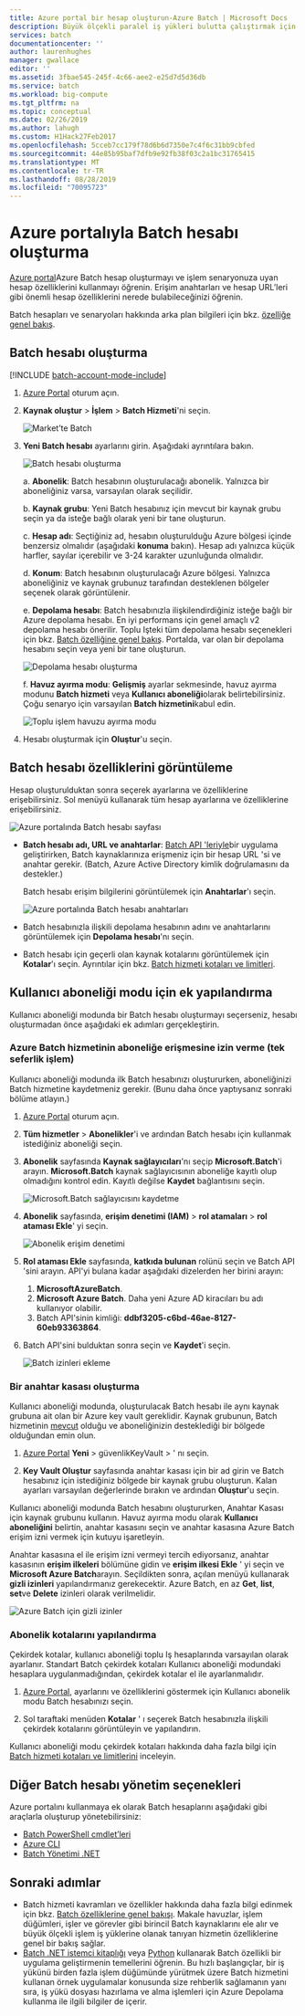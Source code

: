 ```yaml
---
title: Azure portal bir hesap oluşturun-Azure Batch | Microsoft Docs
description: Büyük ölçekli paralel iş yükleri bulutta çalıştırmak için Azure portalda bir Azure Batch hesabı oluşturmayı öğrenin
services: batch
documentationcenter: ''
author: laurenhughes
manager: gwallace
editor: ''
ms.assetid: 3fbae545-245f-4c66-aee2-e25d7d5d36db
ms.service: batch
ms.workload: big-compute
ms.tgt_pltfrm: na
ms.topic: conceptual
ms.date: 02/26/2019
ms.author: lahugh
ms.custom: H1Hack27Feb2017
ms.openlocfilehash: 5cceb7cc179f78d6b6d7350e7c4f6c31bb9cbfed
ms.sourcegitcommit: 44e85b95baf7dfb9e92fb38f03c2a1bc31765415
ms.translationtype: MT
ms.contentlocale: tr-TR
ms.lasthandoff: 08/28/2019
ms.locfileid: "70095723"
---
```

# <a name="create-a-batch-account-with-the-azure-portal"></a>Azure portalıyla Batch hesabı oluşturma

[Azure portal][azure_portal]Azure Batch hesap oluşturmayı ve işlem senaryonuza uyan hesap özelliklerini kullanmayı öğrenin. Erişim anahtarları ve hesap URL’leri gibi önemli hesap özelliklerini nerede bulabileceğinizi öğrenin.

Batch hesapları ve senaryoları hakkında arka plan bilgileri için bkz. [özelliğe genel bakış](batch-api-basics.md).

## <a name="create-a-batch-account"></a>Batch hesabı oluşturma

[!INCLUDE [batch-account-mode-include](../../includes/batch-account-mode-include.md)]

1. [Azure Portal][azure_portal] oturum açın.

1. **Kaynak oluştur** > **İşlem** > **Batch Hizmeti**'ni seçin.

    ![Market’te Batch][marketplace_portal]

1. **Yeni Batch hesabı** ayarlarını girin. Aşağıdaki ayrıntılara bakın.

    ![Batch hesabı oluşturma][account_portal]

    a. **Abonelik**: Batch hesabının oluşturulacağı abonelik. Yalnızca bir aboneliğiniz varsa, varsayılan olarak seçilidir.

    b. **Kaynak grubu**: Yeni Batch hesabınız için mevcut bir kaynak grubu seçin ya da isteğe bağlı olarak yeni bir tane oluşturun.

    c. **Hesap adı**: Seçtiğiniz ad, hesabın oluşturulduğu Azure bölgesi içinde benzersiz olmalıdır (aşağıdaki **konuma** bakın). Hesap adı yalnızca küçük harfler, sayılar içerebilir ve 3-24 karakter uzunluğunda olmalıdır.

    d. **Konum**: Batch hesabının oluşturulacağı Azure bölgesi. Yalnızca aboneliğiniz ve kaynak grubunuz tarafından desteklenen bölgeler seçenek olarak görüntülenir.

    e. **Depolama hesabı**: Batch hesabınızla ilişkilendirdiğiniz isteğe bağlı bir Azure depolama hesabı. En iyi performans için genel amaçlı v2 depolama hesabı önerilir. Toplu Işteki tüm depolama hesabı seçenekleri için bkz. [Batch özelliğine genel bakış](batch-api-basics.md#azure-storage-account). Portalda, var olan bir depolama hesabını seçin veya yeni bir tane oluşturun.

      ![Depolama hesabı oluşturma][storage_account]

    f. **Havuz ayırma modu**: **Gelişmiş** ayarlar sekmesinde, havuz ayırma modunu **Batch hizmeti** veya **Kullanıcı aboneliği**olarak belirtebilirsiniz. Çoğu senaryo için varsayılan **Batch hizmetini**kabul edin.

      ![Toplu işlem havuzu ayırma modu][pool_allocation]

1. Hesabı oluşturmak için **Oluştur**'u seçin.

## <a name="view-batch-account-properties"></a>Batch hesabı özelliklerini görüntüleme

Hesap oluşturulduktan sonra seçerek ayarlarına ve özelliklerine erişebilirsiniz. Sol menüyü kullanarak tüm hesap ayarlarına ve özelliklerine erişebilirsiniz.

![Azure portalında Batch hesabı sayfası][account_blade]

* **Batch hesabı adı, URL ve anahtarlar**: [Batch API 'leriyle](batch-apis-tools.md#azure-accounts-for-batch-development)bir uygulama geliştirirken, Batch kaynaklarınıza erişmeniz için bir hesap URL 'si ve anahtar gerekir. (Batch, Azure Active Directory kimlik doğrulamasını da destekler.)

    Batch hesabı erişim bilgilerini görüntülemek için **Anahtarlar**'ı seçin.

    ![Azure portalında Batch hesabı anahtarları][account_keys]

* Batch hesabınızla ilişkili depolama hesabının adını ve anahtarlarını görüntülemek için **Depolama hesabı**'nı seçin.

* Batch hesabı için geçerli olan kaynak kotalarını görüntülemek için **Kotalar**'ı seçin. Ayrıntılar için bkz. [Batch hizmeti kotaları ve limitleri](batch-quota-limit.md).

## <a name="additional-configuration-for-user-subscription-mode"></a>Kullanıcı aboneliği modu için ek yapılandırma

Kullanıcı aboneliği modunda bir Batch hesabı oluşturmayı seçerseniz, hesabı oluşturmadan önce aşağıdaki ek adımları gerçekleştirin.

### <a name="allow-azure-batch-to-access-the-subscription-one-time-operation"></a>Azure Batch hizmetinin aboneliğe erişmesine izin verme (tek seferlik işlem)

Kullanıcı aboneliği modunda ilk Batch hesabınızı oluştururken, aboneliğinizi Batch hizmetine kaydetmeniz gerekir. (Bunu daha önce yaptıysanız sonraki bölüme atlayın.)

1. [Azure Portal][azure_portal] oturum açın.

1. **Tüm hizmetler** > **Abonelikler**'i ve ardından Batch hesabı için kullanmak istediğiniz aboneliği seçin.

1. **Abonelik** sayfasında **Kaynak sağlayıcıları**'nı seçip **Microsoft.Batch**'i arayın. **Microsoft.Batch** kaynak sağlayıcısının aboneliğe kayıtlı olup olmadığını kontrol edin. Kayıtlı değilse **Kaydet** bağlantısını seçin.

    ![Microsoft.Batch sağlayıcısını kaydetme][register_provider]

1. **Abonelik** sayfasında, **erişim denetimi (IAM)**  > **rol atamaları** > **rol ataması Ekle**' yi seçin.

    ![Abonelik erişim denetimi][subscription_access]

1. **Rol ataması Ekle** sayfasında, **katkıda bulunan** rolünü seçin ve Batch API 'sini arayın. API'yi bulana kadar aşağıdaki dizelerden her birini arayın:
    1. **MicrosoftAzureBatch**.
    1. **Microsoft Azure Batch**. Daha yeni Azure AD kiracıları bu adı kullanıyor olabilir.
    1. Batch API'sinin kimliği: **ddbf3205-c6bd-46ae-8127-60eb93363864**.

1. Batch API'sini bulduktan sonra seçin ve **Kaydet**'i seçin.

    ![Batch izinleri ekleme][add_permission]

### <a name="create-a-key-vault"></a>Bir anahtar kasası oluşturma

Kullanıcı aboneliği modunda, oluşturulacak Batch hesabı ile aynı kaynak grubuna ait olan bir Azure key vault gereklidir. Kaynak grubunun, Batch hizmetinin [mevcut](https://azure.microsoft.com/regions/services/) olduğu ve aboneliğinizin desteklediği bir bölgede olduğundan emin olun.

1. [Azure Portal][azure_portal] **Yeni** > güvenlikKeyVault > ' nı seçin.

1. **Key Vault Oluştur** sayfasında anahtar kasası için bir ad girin ve Batch hesabınız için istediğiniz bölgede bir kaynak grubu oluşturun. Kalan ayarları varsayılan değerlerinde bırakın ve ardından **Oluştur**'u seçin.

Kullanıcı aboneliği modunda Batch hesabını oluştururken, Anahtar Kasası için kaynak grubunu kullanın. Havuz ayırma modu olarak **Kullanıcı aboneliğini** belirtin, anahtar kasasını seçin ve anahtar kasasına Azure Batch erişim izni vermek için kutuyu işaretleyin. 

Anahtar kasasına el ile erişim izni vermeyi tercih ediyorsanız, anahtar kasasının **erişim ilkeleri** bölümüne gidin ve **erişim ilkesi Ekle** ' yi seçin ve **Microsoft Azure Batch**arayın. Seçildikten sonra, açılan menüyü kullanarak **gizli izinleri** yapılandırmanız gerekecektir. Azure Batch, en az **Get**, **list**, **set**ve **Delete** izinleri olarak verilmelidir.

![Azure Batch için gizli izinler](./media/batch-account-create-portal/secret-permissions.png)

### <a name="configure-subscription-quotas"></a>Abonelik kotalarını yapılandırma

Çekirdek kotalar, kullanıcı aboneliği toplu Iş hesaplarında varsayılan olarak ayarlanır. Standart Batch çekirdek kotaları Kullanıcı aboneliği modundaki hesaplara uygulanmadığından, çekirdek kotalar el ile ayarlanmalıdır.

1. [Azure Portal][azure_portal], ayarlarını ve özelliklerini göstermek için Kullanıcı abonelik modu Batch hesabınızı seçin.

1. Sol taraftaki menüden **Kotalar** ' ı seçerek Batch hesabınızla ilişkili çekirdek kotalarını görüntüleyin ve yapılandırın.

Kullanıcı aboneliği modu çekirdek kotaları hakkında daha fazla bilgi için [Batch hizmeti kotaları ve limitlerini](batch-quota-limit.md) inceleyin.

## <a name="other-batch-account-management-options"></a>Diğer Batch hesabı yönetim seçenekleri

Azure portalını kullanmaya ek olarak Batch hesaplarını aşağıdaki gibi araçlarla oluşturup yönetebilirsiniz:

* [Batch PowerShell cmdlet’leri](batch-powershell-cmdlets-get-started.md)
* [Azure CLI](batch-cli-get-started.md)
* [Batch Yönetimi .NET](batch-management-dotnet.md)

## <a name="next-steps"></a>Sonraki adımlar

* Batch hizmeti kavramları ve özellikler hakkında daha fazla bilgi edinmek için bkz. [Batch özelliklerine genel bakışı](batch-api-basics.md). Makale havuzlar, işlem düğümleri, işler ve görevler gibi birincil Batch kaynaklarını ele alır ve büyük ölçekli işlem iş yüklerine olanak tanıyan hizmetin özelliklerine genel bir bakış sağlar.
* [Batch .NET istemci kitaplığı](quick-run-dotnet.md) veya [Python](quick-run-python.md) kullanarak Batch özellikli bir uygulama geliştirmenin temellerini öğrenin. Bu hızlı başlangıçlar, bir iş yükünü birden fazla işlem düğümünde yürütmek üzere Batch hizmetini kullanan örnek uygulamalar konusunda size rehberlik sağlamanın yanı sıra, iş yükü dosyası hazırlama ve alma işlemleri için Azure Depolama kullanma ile ilgili bilgiler de içerir.

[azure_portal]: https://portal.azure.com
[batch_pricing]: https://azure.microsoft.com/pricing/details/batch/

[marketplace_portal]: ./media/batch-account-create-portal/marketplace-batch.png
[account_blade]: ./media/batch-account-create-portal/batch_blade.png
[account_portal]: ./media/batch-account-create-portal/batch-account-portal.png
[pool_allocation]: ./media/batch-account-create-portal/batch-pool-allocation.png
[account_keys]: ./media/batch-account-create-portal/batch-account-keys.png
[storage_account]: ./media/batch-account-create-portal/storage_account.png
[subscription_access]: ./media/batch-account-create-portal/subscription_iam.png
[add_permission]: ./media/batch-account-create-portal/add_permission.png
[register_provider]: ./media/batch-account-create-portal/register_provider.png
